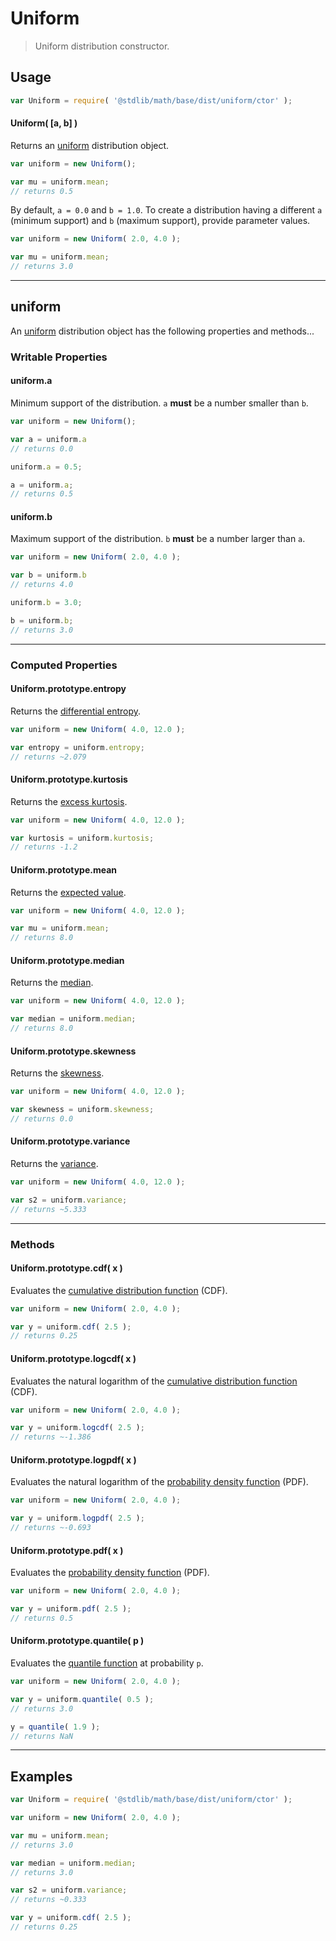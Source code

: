 # Uniform

> Uniform distribution constructor.


<!-- Section to include introductory text. Make sure to keep an empty line after the intro `section` element and another before the `/section` close. -->

<section class="intro">

</section>

<!-- /.intro -->

<!-- Package usage documentation. -->

<section class="usage">

## Usage

``` javascript
var Uniform = require( '@stdlib/math/base/dist/uniform/ctor' );
```

#### Uniform( \[a, b\] )

Returns an [uniform][uniform] distribution object.

``` javascript
var uniform = new Uniform();

var mu = uniform.mean;
// returns 0.5
```

By default, `a = 0.0` and `b = 1.0`. To create a distribution having a different `a` (minimum support) and `b` (maximum support), provide parameter values.

``` javascript
var uniform = new Uniform( 2.0, 4.0 );

var mu = uniform.mean;
// returns 3.0
```

---

## uniform

An [uniform][uniform] distribution object has the following properties and methods...

### Writable Properties

#### uniform.a

Minimum support of the distribution. `a` __must__ be a number smaller than `b`.

``` javascript
var uniform = new Uniform();

var a = uniform.a
// returns 0.0

uniform.a = 0.5;

a = uniform.a;
// returns 0.5
```

#### uniform.b

Maximum support of the distribution. `b` __must__ be a number larger than `a`.

``` javascript
var uniform = new Uniform( 2.0, 4.0 );

var b = uniform.b
// returns 4.0

uniform.b = 3.0;

b = uniform.b;
// returns 3.0 
```

---

### Computed Properties

#### Uniform.prototype.entropy

Returns the [differential entropy][entropy].

``` javascript
var uniform = new Uniform( 4.0, 12.0 );

var entropy = uniform.entropy;
// returns ~2.079
```

#### Uniform.prototype.kurtosis

Returns the [excess kurtosis][kurtosis].

``` javascript
var uniform = new Uniform( 4.0, 12.0 );

var kurtosis = uniform.kurtosis;
// returns -1.2
```

#### Uniform.prototype.mean

Returns the [expected value][expected-value].

``` javascript
var uniform = new Uniform( 4.0, 12.0 );

var mu = uniform.mean;
// returns 8.0
```

#### Uniform.prototype.median

Returns the [median][median].

``` javascript
var uniform = new Uniform( 4.0, 12.0 );

var median = uniform.median;
// returns 8.0
```

#### Uniform.prototype.skewness

Returns the [skewness][skewness].

``` javascript
var uniform = new Uniform( 4.0, 12.0 );

var skewness = uniform.skewness;
// returns 0.0
```

#### Uniform.prototype.variance

Returns the [variance][variance].

``` javascript
var uniform = new Uniform( 4.0, 12.0 );

var s2 = uniform.variance;
// returns ~5.333
```

---

### Methods

#### Uniform.prototype.cdf( x )

Evaluates the [cumulative distribution function][cdf] (CDF).

``` javascript
var uniform = new Uniform( 2.0, 4.0 );

var y = uniform.cdf( 2.5 );
// returns 0.25 
```

#### Uniform.prototype.logcdf( x )

Evaluates the natural logarithm of the [cumulative distribution function][cdf] (CDF).

``` javascript
var uniform = new Uniform( 2.0, 4.0 );

var y = uniform.logcdf( 2.5 );
// returns ~-1.386
```

#### Uniform.prototype.logpdf( x )

Evaluates the natural logarithm of the [probability density function][pdf] (PDF).

``` javascript
var uniform = new Uniform( 2.0, 4.0 );

var y = uniform.logpdf( 2.5 );
// returns ~-0.693
```

#### Uniform.prototype.pdf( x )

Evaluates the [probability density function][pdf] (PDF).

``` javascript
var uniform = new Uniform( 2.0, 4.0 );

var y = uniform.pdf( 2.5 );
// returns 0.5
```

#### Uniform.prototype.quantile( p )

Evaluates the [quantile function][quantile-function] at probability `p`.

``` javascript
var uniform = new Uniform( 2.0, 4.0 );

var y = uniform.quantile( 0.5 );
// returns 3.0

y = quantile( 1.9 );
// returns NaN
```

</section>

<!-- /.usage -->

<!-- Package usage notes. Make sure to keep an empty line after the `section` element and another before the `/section` close. -->

<section class="notes">

</section>

<!-- /.notes -->

<!-- Package usage examples. -->

---

<section class="examples">

## Examples

``` javascript
var Uniform = require( '@stdlib/math/base/dist/uniform/ctor' );

var uniform = new Uniform( 2.0, 4.0 );

var mu = uniform.mean;
// returns 3.0

var median = uniform.median;
// returns 3.0

var s2 = uniform.variance;
// returns ~0.333

var y = uniform.cdf( 2.5 );
// returns 0.25
```

</section>

<!-- /.examples -->

<!-- Section to include cited references. If references are included, add a horizontal rule *before* the section. Make sure to keep an empty line after the `section` element and another before the `/section` close. -->

<section class="references">

</section>

<!-- /.references -->

<!-- Section for all links. Make sure to keep an empty line after the `section` element and another before the `/section` close. -->

<section class="links">

[uniform]: https://en.wikipedia.org/wiki/Uniform_distribution_%28continuous%29

[cdf]: https://en.wikipedia.org/wiki/Cumulative_distribution_function
[pdf]: https://en.wikipedia.org/wiki/Probability_density_function
[quantile-function]: https://en.wikipedia.org/wiki/Quantile_function

[entropy]: https://en.wikipedia.org/wiki/Entropy_%28information_theory%29
[expected-value]: https://en.wikipedia.org/wiki/Expected_value
[kurtosis]: https://en.wikipedia.org/wiki/Kurtosis
[median]: https://en.wikipedia.org/wiki/Median
[skewness]: https://en.wikipedia.org/wiki/Skewness
[variance]: https://en.wikipedia.org/wiki/Variance

</section>

<!-- /.links -->
